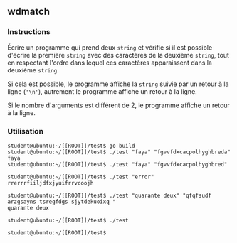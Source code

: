 ## wdmatch

### Instructions

Écrire un programme qui prend deux `string` et vérifie si il est possible d'écrire la première `string` avec des caractères de la deuxième `string`, tout en respectant l'ordre dans lequel ces caractères apparaissent dans la deuxième `string`.

Si cela est possible, le programme affiche la `string` suivie par un retour à la ligne (`'\n'`), autrement le programme affiche un retour à la ligne.

Si le nombre d'arguments est différent de 2, le programme affiche un retour à la ligne.

### Utilisation

```console
student@ubuntu:~/[[ROOT]]/test$ go build
student@ubuntu:~/[[ROOT]]/test$ ./test "faya" "fgvvfdxcacpolhyghbreda"
faya
student@ubuntu:~/[[ROOT]]/test$ ./test "faya" "fgvvfdxcacpolhyghbred"

student@ubuntu:~/[[ROOT]]/test$ ./test "error" rrerrrfiiljdfxjyuifrrvcoojh

student@ubuntu:~/[[ROOT]]/test$ ./test "quarante deux" "qfqfsudf arzgsayns tsregfdgs sjytdekuoixq "
quarante deux

student@ubuntu:~/[[ROOT]]/test$ ./test

student@ubuntu:~/[[ROOT]]/test$
```
